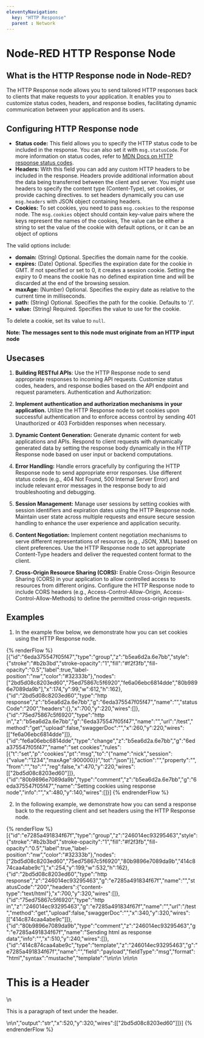 ```yaml
---
eleventyNavigation:
  key: "HTTP Response"
  parent : Network
---
```


# Node-RED HTTP Response Node

## What is the HTTP Response node in Node-RED?

The HTTP Response node allows you to send tailored HTTP responses back to clients that make requests to your application. It enables you to customize status codes, headers, and response bodies, facilitating dynamic communication between your application and its users.

## Configuring HTTP Response node

- **Status code:** This field allows you to specify the HTTP status code to be included in the response. You can also set it with `msg.statusCode`. For more information on status codes, refer to [MDN Docs on HTTP response status codes](https://developer.mozilla.org/en-US/docs/Web/HTTP/Status).
- **Headers:** With this field you can add any custom HTTP headers to be included in the response. Headers provide additional information about the data being transferred between the client and server. You might use headers to specify the content type (Content-Type), set cookies, or provide caching directives. to set headers dynamically you can use `msg.headers` with JSON object containing headers.
- **Cookies:** To set cookies, you need to pass `msg.cookies` to the response node. The `msg.cookies` object should contain key-value pairs where the keys represent the names of the cookies, The value can be either a string to set the value of the cookie with default options, or it can be an object of options

The valid options include:

- **domain:** (String) Optional. Specifies the domain name for the cookie.
- **expires:** (Date) Optional. Specifies the expiration date for the cookie in GMT. If not specified or set to 0, it creates a session cookie. Setting the expiry to 0 means the cookie has no defined expiration time and will be discarded at the end of the browsing session.
- **maxAge:** (Number) Optional. Specifies the expiry date as relative to the current time in milliseconds.
- **path:** (String) Optional. Specifies the path for the cookie. Defaults to '/'.
- **value:** (String) Required. Specifies the value to use for the cookie.

To delete a cookie, set its value to `null`.

**Note: The messages sent to this node must originate from an HTTP input node**

## Usecases 

1. **Building RESTful APIs**: Use the HTTP Response node to send appropriate responses to incoming API requests. Customize status codes, headers, and response bodies based on the API endpoint and request parameters.
Authentication and Authorization:

2. **Implement authentication and authorization mechanisms in your application.** Utilize the HTTP Response node to set cookies upon successful authentication and to enforce access control by sending 401 Unauthorized or 403 Forbidden responses when necessary.

3. **Dynamic Content Generation:** Generate dynamic content for web applications and APIs. Respond to client requests with dynamically generated data by setting the response body dynamically in the HTTP Response node based on user input or backend computations.

4. **Error Handling:** Handle errors gracefully by configuring the HTTP Response node to send appropriate error responses. Use different status codes (e.g., 404 Not Found, 500 Internal Server Error) and include relevant error messages in the response body to aid troubleshooting and debugging.

5. **Session Management:** Manage user sessions by setting cookies with session identifiers and expiration dates using the HTTP Response node. Maintain user state across multiple requests and ensure secure session handling to enhance the user experience and application security.

6. **Content Negotiation:** Implement content negotiation mechanisms to serve different representations of resources (e.g., JSON, XML) based on client preferences. Use the HTTP Response node to set appropriate Content-Type headers and deliver the requested content format to the client.

7. **Cross-Origin Resource Sharing (CORS):** Enable Cross-Origin Resource Sharing (CORS) in your application to allow controlled access to resources from different origins. Configure the HTTP Response node to include CORS headers (e.g., Access-Control-Allow-Origin, Access-Control-Allow-Methods) to define the permitted cross-origin requests.

## Examples

1. In the example flow below, we demonstrate how you can set cookies using the HTTP Response node.

{% renderFlow %}
[{"id":"6eda375547f05f47","type":"group","z":"b5ea6d2a.6e7bb","style":{"stroke":"#b2b3bd","stroke-opacity":"1","fill":"#f2f3fb","fill-opacity":"0.5","label":true,"label-position":"nw","color":"#32333b"},"nodes":["2bd5d08c8203ed60","75ed75867c5f6920","fe6a06ebc6814dde","80b9896e7089da9b"],"x":174,"y":99,"w":612,"h":162},{"id":"2bd5d08c8203ed60","type":"http response","z":"b5ea6d2a.6e7bb","g":"6eda375547f05f47","name":"","statusCode":"200","headers":{},"x":700,"y":220,"wires":[]},{"id":"75ed75867c5f6920","type":"http in","z":"b5ea6d2a.6e7bb","g":"6eda375547f05f47","name":"","url":"/test","method":"get","upload":false,"swaggerDoc":"","x":260,"y":220,"wires":[["fe6a06ebc6814dde"]]},{"id":"fe6a06ebc6814dde","type":"change","z":"b5ea6d2a.6e7bb","g":"6eda375547f05f47","name":"set cookies","rules":[{"t":"set","p":"cookies","pt":"msg","to":"{\"name\":\"nick\",\"session\":{\"value\":\"1234\",\"maxAge\":900000}}","tot":"json"}],"action":"","property":"","from":"","to":"","reg":false,"x":470,"y":220,"wires":[["2bd5d08c8203ed60"]]},{"id":"80b9896e7089da9b","type":"comment","z":"b5ea6d2a.6e7bb","g":"6eda375547f05f47","name":"Setting cookies using response node","info":"","x":480,"y":140,"wires":[]}]
{% endrenderFlow %}

2. In the following example, we demonstrate how you can send a response back to the requesting client and set headers using the HTTP Response node.

{% renderFlow %}
[{"id":"e7285a491834f67f","type":"group","z":"246014ec93295463","style":{"stroke":"#b2b3bd","stroke-opacity":"1","fill":"#f2f3fb","fill-opacity":"0.5","label":true,"label-position":"nw","color":"#32333b"},"nodes":["2bd5d08c8203ed60","75ed75867c5f6920","80b9896e7089da9b","414c874caa4abe9c"],"x":254,"y":199,"w":532,"h":162},{"id":"2bd5d08c8203ed60","type":"http response","z":"246014ec93295463","g":"e7285a491834f67f","name":"","statusCode":"200","headers":{"content-type":"text/html"},"x":700,"y":320,"wires":[]},{"id":"75ed75867c5f6920","type":"http in","z":"246014ec93295463","g":"e7285a491834f67f","name":"","url":"/test","method":"get","upload":false,"swaggerDoc":"","x":340,"y":320,"wires":[["414c874caa4abe9c"]]},{"id":"80b9896e7089da9b","type":"comment","z":"246014ec93295463","g":"e7285a491834f67f","name":"Sending html as response data","info":"","x":510,"y":240,"wires":[]},{"id":"414c874caa4abe9c","type":"template","z":"246014ec93295463","g":"e7285a491834f67f","name":"","field":"payload","fieldType":"msg","format":"html","syntax":"mustache","template":"<!DOCTYPE html>\n<html>\n<head>\n    <title>Simple HTML Example</title>\n</head>\n<body>\n    <h1>This is a Header</h1>\n    <p>This is a paragraph of text under the header.</p>\n</body>\n</html>","output":"str","x":520,"y":320,"wires":[["2bd5d08c8203ed60"]]}]
{% endrenderFlow %}
